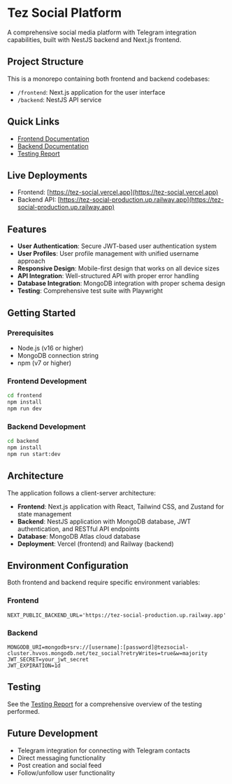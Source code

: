 # Tez Social Platform

A comprehensive social media platform with Telegram integration capabilities, built with NestJS backend and Next.js frontend.

## Project Structure

This is a monorepo containing both frontend and backend codebases:

- `/frontend`: Next.js application for the user interface
- `/backend`: NestJS API service

## Quick Links

- [Frontend Documentation](./frontend/README.md)
- [Backend Documentation](./backend/README.md)
- [Testing Report](./frontend/TEST-REPORT.md)

## Live Deployments

- Frontend: [https://tez-social.vercel.app](https://tez-social.vercel.app)
- Backend API: [https://tez-social-production.up.railway.app](https://tez-social-production.up.railway.app)

## Features

- **User Authentication**: Secure JWT-based user authentication system
- **User Profiles**: User profile management with unified username approach
- **Responsive Design**: Mobile-first design that works on all device sizes
- **API Integration**: Well-structured API with proper error handling
- **Database Integration**: MongoDB integration with proper schema design
- **Testing**: Comprehensive test suite with Playwright

## Getting Started

### Prerequisites

- Node.js (v16 or higher)
- MongoDB connection string
- npm (v7 or higher)

### Frontend Development

```bash
cd frontend
npm install
npm run dev
```

### Backend Development

```bash
cd backend
npm install
npm run start:dev
```

## Architecture

The application follows a client-server architecture:

- **Frontend**: Next.js application with React, Tailwind CSS, and Zustand for state management
- **Backend**: NestJS application with MongoDB database, JWT authentication, and RESTful API endpoints
- **Database**: MongoDB Atlas cloud database
- **Deployment**: Vercel (frontend) and Railway (backend)

## Environment Configuration

Both frontend and backend require specific environment variables:

### Frontend

```
NEXT_PUBLIC_BACKEND_URL='https://tez-social-production.up.railway.app'
```

### Backend

```
MONGODB_URI=mongodb+srv://[username]:[password]@tezsocial-cluster.hvvos.mongodb.net/tez_social?retryWrites=true&w=majority
JWT_SECRET=your_jwt_secret
JWT_EXPIRATION=1d
```

## Testing

See the [Testing Report](./frontend/TEST-REPORT.md) for a comprehensive overview of the testing performed.

## Future Development

- Telegram integration for connecting with Telegram contacts
- Direct messaging functionality
- Post creation and social feed
- Follow/unfollow user functionality
